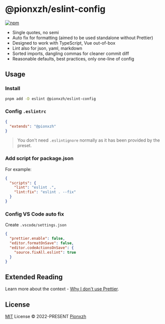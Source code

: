 # @pionxzh/eslint-config

[![npm](https://img.shields.io/npm/v/@pionxzh/eslint-config?color=a1b858&label=)](https://npmjs.com/package/@pionxzh/eslint-config)

- Single quotes, no semi
- Auto fix for formatting (aimed to be used standalone without Prettier)
- Designed to work with TypeScript, Vue out-of-box
- Lint also for json, yaml, markdown
- Sorted imports, dangling commas for cleaner commit diff
- Reasonable defaults, best practices, only one-line of config

## Usage

### Install

```bash
pnpm add -D eslint @pionxzh/eslint-config
```

### Config `.eslintrc`

```json
{
  "extends": "@pionxzh"
}
```

> You don't need `.eslintignore` normally as it has been provided by the preset.

### Add script for package.json

For example:

```json
{
  "scripts": {
    "lint": "eslint .",
    "lint:fix": "eslint . --fix"
  }
}
```

### Config VS Code auto fix

Create `.vscode/settings.json`

```json
{
  "prettier.enable": false,
  "editor.formatOnSave": false,
  "editor.codeActionsOnSave": {
    "source.fixAll.eslint": true
  }
}
```

## Extended Reading

Learn more about the context - [Why I don't use Prettier](https://antfu.me/posts/why-not-prettier).

## License

[MIT](./LICENSE) License &copy; 2022-PRESENT [Pionxzh](https://github.com/pionxzh)
